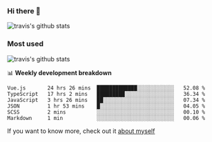 ### Hi there 👋

<!--
**HondryTravis/HondryTravis** is a ✨ _special_ ✨ repository because its `README.md` (this file) appears on your GitHub profile.

Here are some ideas to get you started:

- 🔭 I’m currently working on ...
- 🌱 I’m currently learning ...
- 👯 I’m looking to collaborate on ...
- 🤔 I’m looking for help with ...
- 💬 Ask me about ...
- 📫 How to reach me: ...
- 😄 Pronouns: ...
- ⚡ Fun fact: ...
-->

![travis's github stats](https://github-readme-stats.vercel.app/api?username=HondryTravis&hide=stars)
### Most used
![travis's github stats](https://github-readme-stats.anuraghazra1.vercel.app/api/top-langs/?username=HondryTravis&layout=compact&hide_title=true)

📊 **Weekly development breakdown**

<!--START_SECTION:waka-->

```text
Vue.js       24 hrs 26 mins  █████████████░░░░░░░░░░░░   52.08 %
TypeScript   17 hrs 2 mins   █████████░░░░░░░░░░░░░░░░   36.34 %
JavaScript   3 hrs 26 mins   ██░░░░░░░░░░░░░░░░░░░░░░░   07.34 %
JSON         1 hr 53 mins    █░░░░░░░░░░░░░░░░░░░░░░░░   04.05 %
SCSS         2 mins          ░░░░░░░░░░░░░░░░░░░░░░░░░   00.10 %
Markdown     1 min           ░░░░░░░░░░░░░░░░░░░░░░░░░   00.06 %
```

<!--END_SECTION:waka-->

If you want to know more, check out it [about myself](https://hondrytravis.github.io/)
